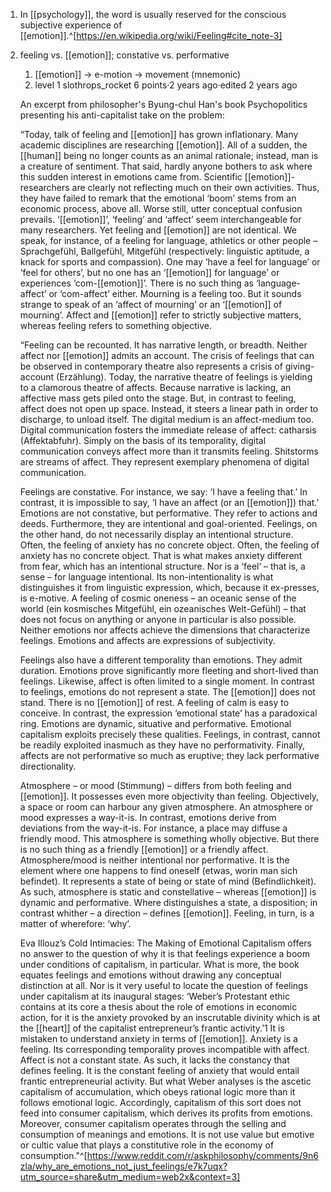 1. In [[psychology]], the word is usually reserved for the conscious subjective experience of [[emotion]].^[https://en.wikipedia.org/wiki/Feeling#cite_note-3]
2. feeling vs. [[emotion]]; constative vs. performative
	1. [[emotion]] → e-motion → movement (mnemonic)
	2. level 1
	slothrops_rocket
	6 points·2 years ago·edited 2 years ago
	
	An excerpt from philosopher's Byung-chul Han's book Psychopolitics presenting his anti-capitalist take on the problem:
	
	“Today, talk of feeling and [[emotion]] has grown inflationary. Many academic disciplines are researching [[emotion]]. All of a sudden, the [[human]] being no longer counts as an animal rationale; instead, man is a creature of sentiment. That said, hardly anyone bothers to ask where this sudden interest in emotions came from. Scientific [[emotion]]-researchers are clearly not reflecting much on their own activities. Thus, they have failed to remark that the emotional ‘boom’ stems from an economic process, above all. Worse still, utter conceptual confusion prevails. ‘[[emotion]]’, ‘feeling’ and ‘affect’ seem interchangeable for many researchers. Yet feeling and [[emotion]] are not identical. We speak, for instance, of a feeling for language, athletics or other people – Sprachgefühl, Ballgefühl, Mitgefühl (respectively: linguistic aptitude, a knack for sports and compassion). One may ‘have a feel for language’ or ‘feel for others’, but no one has an ‘[[emotion]] for language’ or experiences ‘com-[[emotion]]’. There is no such thing as ‘language-affect’ or ‘com-affect’ either. Mourning is a feeling too. But it sounds strange to speak of an ‘affect of mourning’ or an ‘[[emotion]] of mourning’. Affect and [[emotion]] refer to strictly subjective matters, whereas feeling refers to something objective.

	“Feeling can be recounted. It has narrative length, or breadth. Neither affect nor [[emotion]] admits an account. The crisis of feelings that can be observed in contemporary theatre also represents a crisis of giving-account (Erzählung). Today, the narrative theatre of feelings is yielding to a clamorous theatre of affects. Because narrative is lacking, an affective mass gets piled onto the stage. But, in contrast to feeling, affect does not open up space. Instead, it steers a linear path in order to discharge, to unload itself. The digital medium is an affect-medium too. Digital communication fosters the immediate release of affect: catharsis (Affektabfuhr). Simply on the basis of its temporality, digital communication conveys affect more than it transmits feeling. Shitstorms are streams of affect. They represent exemplary phenomena of digital communication.

	Feelings are constative. For instance, we say: ‘I have a feeling that.’ In contrast, it is impossible to say, ‘I have an affect (or an [[emotion]]) that.’ Emotions are not constative, but performative. They refer to actions and deeds. Furthermore, they are intentional and goal-oriented. Feelings, on the other hand, do not necessarily display an intentional structure. Often, the feeling of anxiety has no concrete object. Often, the feeling of anxiety has no concrete object. That is what makes anxiety different from fear, which has an intentional structure. Nor is a ‘feel’ – that is, a sense – for language intentional. Its non-intentionality is what distinguishes it from linguistic expression, which, because it ex-presses, is e-motive. A feeling of cosmic oneness – an oceanic sense of the world (ein kosmisches Mitgefühl, ein ozeanisches Welt-Gefühl) – that does not focus on anything or anyone in particular is also possible. Neither emotions nor affects achieve the dimensions that characterize feelings. Emotions and affects are expressions of subjectivity.

	Feelings also have a different temporality than emotions. They admit duration. Emotions prove significantly more fleeting and short-lived than feelings. Likewise, affect is often limited to a single moment. In contrast to feelings, emotions do not represent a state. The [[emotion]] does not stand. There is no [[emotion]] of rest. A feeling of calm is easy to conceive. In contrast, the expression ‘emotional state’ has a paradoxical ring. Emotions are dynamic, situative and performative. Emotional capitalism exploits precisely these qualities. Feelings, in contrast, cannot be readily exploited inasmuch as they have no performativity. Finally, affects are not performative so much as eruptive; they lack performative directionality.

	Atmosphere – or mood (Stimmung) – differs from both feeling and [[emotion]]. It possesses even more objectivity than feeling. Objectively, a space or room can harbour any given atmosphere. An atmosphere or mood expresses a way-it-is. In contrast, emotions derive from deviations from the way-it-is. For instance, a place may diffuse a friendly mood. This atmosphere is something wholly objective. But there is no such thing as a friendly [[emotion]] or a friendly affect. Atmosphere/mood is neither intentional nor performative. It is the element where one happens to find oneself (etwas, worin man sich befindet). It represents a state of being or state of mind (Befindlichkeit). As such, atmosphere is static and constellative – whereas [[emotion]] is dynamic and performative. Where distinguishes a state, a disposition; in contrast whither – a direction – defines [[emotion]]. Feeling, in turn, is a matter of wherefore: ‘why’.

	Eva Illouz’s Cold Intimacies: The Making of Emotional Capitalism offers no answer to the question of why it is that feelings experience a boom under conditions of capitalism, in particular. What is more, the book equates feelings and emotions without drawing any conceptual distinction at all. Nor is it very useful to locate the question of feelings under capitalism at its inaugural stages: ‘Weber’s Protestant ethic contains at its core a thesis about the role of emotions in economic action, for it is the anxiety provoked by an inscrutable divinity which is at the [[heart]] of the capitalist entrepreneur’s frantic activity.’1 It is mistaken to understand anxiety in terms of [[emotion]]. Anxiety is a feeling. Its corresponding temporality proves incompatible with affect. Affect is not a constant state. As such, it lacks the constancy that defines feeling. It is the constant feeling of anxiety that would entail frantic entrepreneurial activity. But what Weber analyses is the ascetic capitalism of accumulation, which obeys rational logic more than it follows emotional logic. Accordingly, capitalism of this sort does not feed into consumer capitalism, which derives its profits from emotions. Moreover, consumer capitalism operates through the selling and consumption of meanings and emotions. It is not use value but emotive or cultic value that plays a constitutive role in the economy of consumption."^[https://www.reddit.com/r/askphilosophy/comments/9n6zla/why_are_emotions_not_just_feelings/e7k7uqx?utm_source=share&utm_medium=web2x&context=3]